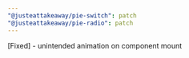 ```yaml
---
"@justeattakeaway/pie-switch": patch
"@justeattakeaway/pie-radio": patch
---
```


[Fixed] - unintended animation on component mount
